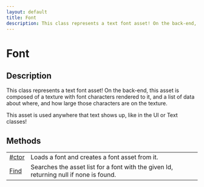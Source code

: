```yaml
---
layout: default
title: Font
description: This class represents a text font asset! On the back-end, this asset is composed of a texture with font characters rendered to it, and a list of data about where, and how large those characters are on the texture.  This asset is used anywhere that text shows up, like in the UI or Text classes!
---
```

# Font

## Description
This class represents a text font asset! On the back-end, this asset
is composed of a texture with font characters rendered to it, and a list of
data about where, and how large those characters are on the texture.

This asset is used anywhere that text shows up, like in the UI or Text classes!



## Methods

|  |  |
|--|--|
|[#ctor]({{site.url}}/Pages/Reference/Font/#ctor.html)|Loads a font and creates a font asset from it.|
|[Find]({{site.url}}/Pages/Reference/Font/Find.html)|Searches the asset list for a font with the given Id, returning null if none is found.|


